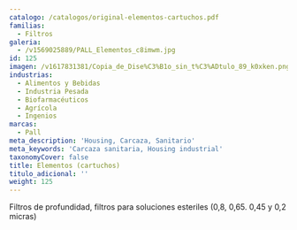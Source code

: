 ```yaml
---
catalogo: /catalogos/original-elementos-cartuchos.pdf
familias:
  - Filtros
galeria:
  - /v1569025889/PALL_Elementos_c8imwm.jpg
id: 125
imagen: /v1617831381/Copia_de_Dise%C3%B1o_sin_t%C3%ADtulo_89_k0xken.png
industrias:
  - Alimentos y Bebidas
  - Industria Pesada
  - Biofarmacéuticos
  - Agrícola
  - Ingenios
marcas:
  - Pall
meta_description: 'Housing, Carcaza, Sanitario'
meta_keywords: 'Carcaza sanitaria, Housing industrial'
taxonomyCover: false
title: Elementos (cartuchos)
titulo_adicional: ''
weight: 125
---
```




<p>Filtros de profundidad, filtros para soluciones esteriles (0,8, 0,65. 0,45 y 0,2 micras)</p>
